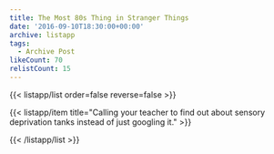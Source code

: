 ```yaml
---
title: The Most 80s Thing in Stranger Things
date: '2016-09-10T18:30:00+00:00'
archive: listapp
tags: 
  - Archive Post
likeCount: 70
relistCount: 15
---
```



{{< listapp/list order=false reverse=false >}}

   {{< listapp/item title="Calling your teacher to find out about sensory deprivation tanks instead of just googling it." >}}

{{< /listapp/list >}}
